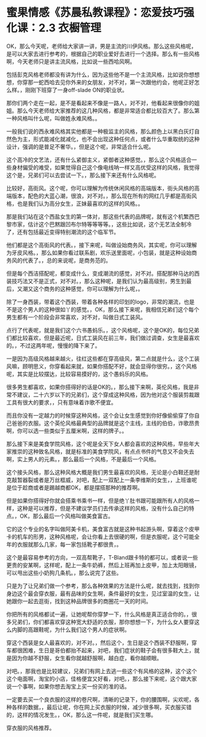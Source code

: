 # 蜜果情感《苏晨私教课程》：恋爱技巧强化课：2.3 衣橱管理

OK，那么今天呢，老师给大家讲一讲，男是主流的川伊风格。那么这些风格呢，是可以大家去进行参考的，根据自己的职业爱好去进行一个选择。那么有一些风格啊，今天老师只是讲主流风格，比如说一些西哈风啊。

包括彭克风格老师都没有讲为什么，因为这些他不是一个主流风格，比如说你想想想，你穿那一蛇西哈去见你外来的女朋友，对不对，第一次跟他约会，他呢正好怎么样。，刚刚下班穿了一身off-slade ON的职业状。

那你们两个走在一起，是不是看起来不像是一路人，对不对，他看起来很像你的姐姐。那么今天老师给大家推荐的这几种风格，都是非常适合都比较百大了。那么第一种风格叫什么呢，叫做姓永难风格。。

一般我们说的西永难风格其实他都是一种极监主的风格，那么颜色上以黑白灰灯自然色为主，形式能减化就减化，也不会出现这种任何点，或者什么华重取统的这种设计，强调的是普足不奢华。，但是这个呢，非常适合什么呢。

这个高冷的文艺法，还有什么紧御主义，紧御者这种感觉。，那么这个风格适合一些身材偏受的难受，如果觉得自己这个像电线呐一样又高优受这样的风格，我觉得这个是，兄弟们可以去尝试一下。，那么接下来还有什么风格呢。

比较好，高街风。这个呢，你可以理解为传统休闲风格的高端版本，街头风格的高端版本，配色的大蓝心潮，很浪，对不对。，那么现在所有的网红几乎都是高街风格，也是我们认为高分女生，正妹最喜欢的这样的风格。。

那是我们站在这个西盐女生的第一体对，那这些代表的品牌呢，就有这个机繁西巴黎市家，估计这个巴黙跟凹布尔特等等等等。，这些比如说，这个无艺法全制冷了，还有包括最近变得特别潮流的这个临军节。

他们都是这个高街风的代表。，接下来呢，叫做设始商务风，其实呢，你可以理解为牙皮风格。，那么如果你看过联系剧，欢乐送里面呢，小包装，就是这种设始商务风的代表了。，总的来说呢，是商务范的。

但是每个西洁搭配呢，都变成什么，变成潮流的感觉，对不对。搭配那种马达的西装技巧法又不是正式，对不对。，那么这种呢，是我们认为最高级别，男生到最后，又潮又这个商务的这种感觉，你可以理解为什么呢，。

除了一身西装，带着这个西装，带着各种各样的印划的logo，非常的潮流，也是不是这个男人的这种很如丫的感觉。，OK，那么接下来呢，我相信兄弟们这个每个男生都有一个阶段会非常喜欢，对不对，叫做日式工装风。

点行了代表呢，就是我们这个六书愚蚂乐。，这个风格呢，这个是OK的，每位兄弟们都比较喜欢，但是最近呢，日式工装风在前三年，我们做过调查，女生是最喜欢的。，不过这两年呢，慢慢的降下来了。

一是因为高级风格越来越火，往红这些都在穿高级风，第二点就是什么，这个工装风嘛，顾明思义，你穿看起来就，如果你搭配不好，就会显得你很穷。，这个风格呢，其实是比较摆达，比较容易摸好的，这个愚蚂乐的风格。

很多男生都喜欢，如果你搭得好的话是OK的。，那么接下来啊，英伦风格，我是非常不建议，二十六岁以下的兄弟们，这个穿成这种风格，因为他对这个服装剪裁跟工具有很大的要求，，只有意味着诈歌不便宜。

而且你没有一定越力的时候穿这种风格，这个会让女生感觉到你好像偷偷穿了你自己爸爸的衣服。这个英伦风格最典型的品牌就是这个主线，主线的伯伯，诈歌昂贵啊，你可以选一些类似于五厘米啊，这样的牌子。。

那么接下来是美食学院风格，这个呢是全天下女人都会喜欢的这种风格，早些年大家推崇的这种致名风格，就是标准的美食学院风，有点点书件的气息又不会失去啊，实上男人的元素。，那么最后一个风格，不是最后一个风格。

这个接头风格，那么这种风格大概是我们男生最喜欢的风格，无论是小白鞋还是耐克敲暂器裂或者是万丝框威，对吧，配上一双配上一条李维斯的女生，，上班谁呢是位于趁商或者是踢越商都OK，都是摆搭那种的推荐啊。

但是如果你搭得好你就会搭乘书乘书一样，但是绝丫肚书跟可能跟所有人的风格一样，这种是可以推荐，但是不建议学员们去传承这样的风格，没有什么自己的特点。，OK，那么最后一个风格叫做美食富古。

它的这个专业的名字叫做阿美卡机，美食富古就是这种书起游头啊，穿着这个皮甲卡的机车的形男，这种风格呢，会让你看上去很硬的啊，但是衣服呢，这个可能全年的衣服就那么几家，每一家包括靴子都很贵，。

这个是最容易参考的方向，一双高帮靴子，T-Bland跟卡特的都可以，或者说一些更贵的安某啊，这样呢，配上一条牛奶裤，然后上班再加上皮甲，加上太阳眼镜，可以甩出这些小奶狗几条机。，那么说完了这些。

只是为了让兄弟们做一个参考，那么各种效果的方法是什么呢，就去找到，找到你身边这个最会穿衣服，最有品味的女生啊，条件最好的女生，见过室温的女生，让她跟你一起去逛街，找到这种品牌很多的商圈花一天的时间。

你把所有的风格都试一遍，让她呢帮你穿梦一下，什么风格是真正适合你的。，很多兄弟们，你们都喜欢穿这种宽大舒适的衣服，那你想想一下，为什么女人要穿这么内脚的高跟鞋呢，为什么我们这个男人的症状啊。

穿这个西装是女人最喜欢的，对不对。，然后这个，生日是这个西装不舒服啊，穿车都很困难，生日是哥伯都抬不起来，对吧，我们症状的鞋子会有很多鞋大上，就是因为你越不舒服，女生看你就越舒服啊，越白症，看你越顺眼。

对吧。，那我也是比较建议，兄弟们有网上去逃一些这个有风格的这种，这个这个这个电面啊，淘宝的小店，佳格便宜又好看，对吧。，那么接下来呢，这个跟大家说一个事啊，如果你想去淘宝上买一份买的准的话。

一定要去买一个良衣服的这样的卷尺啊，清晰的记录下，你的腰围啊，尖欢呢，各种各样的数据，，最后让呢，你在网上买衣服的时候，减少很多啊，买衣服买错的，这样的情况发生。，OK，那么这一件呢，就是我们买生哪。

穿衣服的风格推荐。